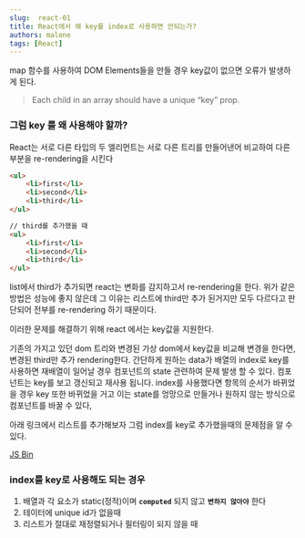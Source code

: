 ```yaml
---
slug:  react-01
title: React에서 왜 key를 index로 사용하면 안되는가?
authors: malone
tags: [React]
---
```


map 함수를 사용하여 DOM Elements들을 만들 경우 key값이 없으면 오류가 발생하게 된다.

> Each child in an array should have a unique “key” prop.
> 

### 그럼 key 를 왜 사용해야 할까?

React는 서로 다른 타입의 두 엘리먼트는 서로 다른 트리를 만들어낸어 비교하여 다른 부분을 re-rendering을 시킨다

```html
<ul>
	<li>first</li>
	<li>second</li>
	<li>third</li>
</ul>

// third를 추가했을 때
<ul>
	<li>first</li>
	<li>second</li>
	<li>third</li>
</ul>
```

list에서 third가 추가되면 react는 변화를 감지하고서 re-rendering을 한다. 위가 같은 방법은 성능에 좋지 않은데 그 이유는 리스트에 third만 추가 된거지만 모두 다르다고 판단되어 전부를 re-rendering 하기 때문이다.  

이러한 문제를 해결하기 위해 react 에서는 key값을 지원한다.

기존의 가지고 있던 dom 트리와 변경된 가상 dom에서 key값을 비교해 변경을 한다면, 변경된 third만 추가 rendering한다. 간단하게 원하는 data가  배열의 index로 key를 사용하면 재배열이 일어날 경우 컴포넌트의 state 관련하여 문제 발생 할 수 있다. 컴포넌트는 key를 보고 갱신되고 재사용 됩니다. index를 사용했다면 항목의 순서가 바뀌었을 경우 key 또한 바뀌었을 거고 이는 state를 엉망으로 만들거나 원하지 않는 방식으로 컴포넌트를 바꿀 수 있다, 

아래 링크에서 리스트를 추가해보자 그럼 index를 key로 추가했을때의 문제점을 알 수 있다.

[JS Bin](https://jsbin.com/wohima/edit?output)

### index를 key로 사용해도 되는 경우

1. 배열과 각 요소가 static(정적)이며 **`computed`** 되지 않고 **`변하지 않아야`** 한다
2. 테이터에 unique id가 없을때
3. 리스트가 절대로 재정렬되거나 필터링이 되지 않을 때